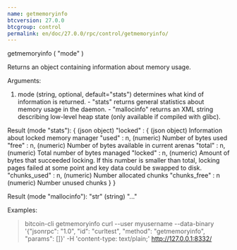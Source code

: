 ```yaml
---
name: getmemoryinfo
btcversion: 27.0.0
btcgroup: control
permalink: en/doc/27.0.0/rpc/control/getmemoryinfo/
---
```


getmemoryinfo ( "mode" )

Returns an object containing information about memory usage.

Arguments:
1. mode    (string, optional, default="stats") determines what kind of information is returned.
           - "stats" returns general statistics about memory usage in the daemon.
           - "mallocinfo" returns an XML string describing low-level heap state (only available if compiled with glibc).

Result (mode "stats"):
{                         (json object)
  "locked" : {            (json object) Information about locked memory manager
    "used" : n,           (numeric) Number of bytes used
    "free" : n,           (numeric) Number of bytes available in current arenas
    "total" : n,          (numeric) Total number of bytes managed
    "locked" : n,         (numeric) Amount of bytes that succeeded locking. If this number is smaller than total, locking pages failed at some point and key data could be swapped to disk.
    "chunks_used" : n,    (numeric) Number allocated chunks
    "chunks_free" : n     (numeric) Number unused chunks
  }
}

Result (mode "mallocinfo"):
"str"    (string) "<malloc version="1">..."

Examples:
> bitcoin-cli getmemoryinfo 
> curl --user myusername --data-binary '{"jsonrpc": "1.0", "id": "curltest", "method": "getmemoryinfo", "params": []}' -H 'content-type: text/plain;' http://127.0.0.1:8332/


